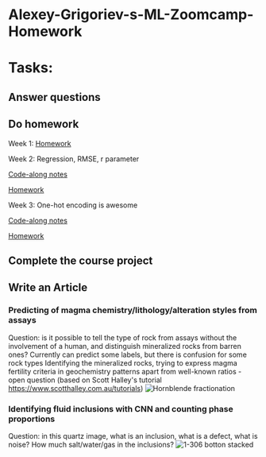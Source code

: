 
# Alexey-Grigoriev-s-ML-Zoomcamp-Homework
# Tasks: 
## Answer questions
## Do homework
Week 1: [Homework](https://github.com/DinaKlim/Alexey-Grigoriev-s-ML-Zoomcamp-Homework/blob/main/week1%20homework.py)

Week 2: Regression, RMSE, r parameter

[Code-along notes](https://github.com/DinaKlim/Alexey-Grigoriev-s-ML-Zoomcamp-Homework/blob/main/week%202.py)

[Homework](https://github.com/DinaKlim/Alexey-Grigoriev-s-ML-Zoomcamp-Homework/blob/main/week2_homework.py)

Week 3: One-hot encoding is awesome

[Code-along notes](https://github.com/DinaKlim/Alexey-Grigoriev-s-ML-Zoomcamp-Homework/blob/main/week%203%20code%20along.py)

[Homework](https://github.com/DinaKlim/Alexey-Grigoriev-s-ML-Zoomcamp-Homework/blob/main/week%203%20homework.py)


## Complete the course project
## Write an Article
### Predicting of magma chemistry/lithology/alteration styles from assays
Question: is it possible to tell the type of rock from assays without the involvement of a human, and distinguish mineralized rocks from barren ones? 
Currently can predict some labels, but there is confusion for some rock types 
Identifying the mineralized rocks, trying to express magma fertility criteria in geochemistry patterns apart from well-known ratios - open question
(based on Scott Halley's tutorial https://www.scotthalley.com.au/tutorials)
![Hornblende fractionation](https://user-images.githubusercontent.com/65893409/132241157-738716f5-a229-4f72-9e7a-2797bdad7d11.jpg)

### Identifying fluid inclusions with CNN and counting phase proportions
Question: in this quartz image, what is an inclusion, what is a defect, what is noise?
How much salt/water/gas in the inclusions? 
![1-306 botton stacked](https://user-images.githubusercontent.com/65893409/132240947-b171c6ba-987e-42d4-b4eb-2eca81844262.jpg)

